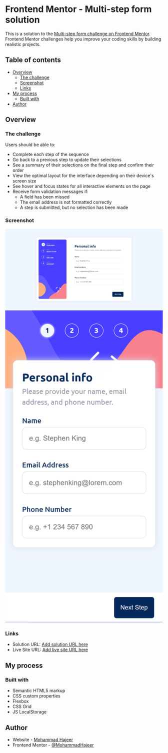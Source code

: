 # Frontend Mentor - Multi-step form solution

This is a solution to the [Multi-step form challenge on Frontend Mentor](https://www.frontendmentor.io/challenges/multistep-form-YVAnSdqQBJ). Frontend Mentor challenges help you improve your coding skills by building realistic projects.

## Table of contents

- [Overview](#overview)
  - [The challenge](#the-challenge)
  - [Screenshot](#screenshot)
  - [Links](#links)
- [My process](#my-process)
  - [Built with](#built-with)
- [Author](#author)


## Overview

### The challenge

Users should be able to:

- Complete each step of the sequence
- Go back to a previous step to update their selections
- See a summary of their selections on the final step and confirm their order
- View the optimal layout for the interface depending on their device's screen size
- See hover and focus states for all interactive elements on the page
- Receive form validation messages if:
  - A field has been missed
  - The email address is not formatted correctly
  - A step is submitted, but no selection has been made

### Screenshot

![Desktop](./screenshots/Desktop-Version.jpeg)
![Mobile](./screenshots/Mobile-Version.png)


### Links

- Solution URL: [Add solution URL here](https://github.com/MohammadHajeer/Frontend-Mentor-Multi-step-form)
- Live Site URL: [Add live site URL here](https://MohammadHajeer.github.io/Frontend-Mentor-Multi-step-form)

## My process

### Built with

- Semantic HTML5 markup
- CSS custom properties
- Flexbox
- CSS Grid
- JS LocalStorage


## Author

- Website - [Mohammad Hajeer](https://mohammadhajeer.github.io/Portfolio)
- Frontend Mentor - [@MohammadHajeer](https://www.frontendmentor.io/profile/MohammadHajeer)





